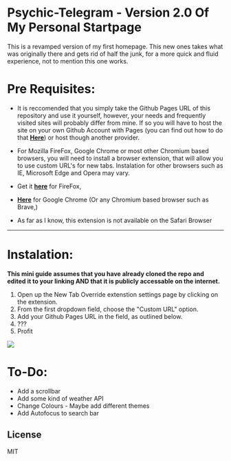 # Psychic-Telegram - Version 2.0 Of My Personal Startpage

This is a revamped version of my first homepage. This new ones takes what was originally there and gets rid of half the junk, for a more quick and fluid experience, not to mention this one works.

# Pre Requisites:

- It is reccomended that you simply take the Github Pages URL of this repository and use it yourself, however, your needs and frequently visited sites will probably differ from mine. If so you will have to host the site on your own Github Account with Pages (you can find out how to do that **[Here](https://help.github.com/en/articles/configuring-a-publishing-source-for-github-pages "GitHub Pages Docs")**) or host though another provider.

- For Mozilla FireFox, Google Chrome or most other Chromium based browsers, you will need to install a browser extension, that will allow you to use custom URL's for new tabs. Instalation for other browsers such as IE, Microsoft Edge and Opera may vary.

- Get it **[here](https://addons.mozilla.org/en-GB/firefox/addon/new-tab-override/ "FireFox Extension")** for FireFox,
- **[Here](https://chrome.google.com/webstore/detail/new-tab-override/fjcmlondipcnnpmbcollgifldmajfonf?hl=en-GB "Chrome Extension")** for Google Chrome (Or any Chromium based browser such as Brave,)
- As far as I know, this extension is not available on the Safari Browser


---

# Instalation:
**This mini guide assumes that you have already cloned the repo and edited it to your linking AND that it is publicly accessable on the internet.**

1. Open up the New Tab Override extenstion settings page by clicking on the extension.
2. From the first dropdown field, choose the "Custom URL" option.
3. Add your Github Pages URL in the field, as outlined below.
4. ???
5. Profit


![](https://uppercenter.github.io/Psychic-Telegram/New-Tab-Override-Settings.png)

# To-Do:

  - Add a scrollbar
  - Add some kind of weather API
  - Change Colours - Maybe add different themes
  - Add Autofocus to search bar

License
----

MIT